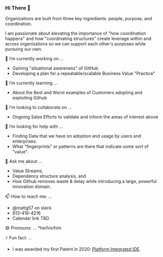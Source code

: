 ### Hi There 👋

<!--
**MattG57/MattG57** is a ✨ _special_ ✨ repository because its `README.md` (this file) appears on your GitHub profile. -->

Organizations are built from three key ingredients: people, purpose, and coordination.

I am passionate about elevating the importance of "how coordination happens" and how "coordinating structures" create leverage within and across organizations so we can support each other's purposes while pursuing our own.

 🔭 I’m currently working on ...

* Gaining "situational awareness" of GitHub
* Developing a plan for a repeatable/scalable Business Value "Practice"

 🌱 I’m currently learning ...
* About the Best and Worst examples of Customers adopting and exploiting Github

 👯 I’m looking to collaborate on ...
* Ongoing Sales Efforts to validate and inform the areas of interest above

 🤔 I’m looking for help with ...
* Finding Data that we have on adoption and usage by users and enterprises.
* What "fingerprints" or patterns are there that indicate some sort of "value".

 💬 Ask me about ...
* Value Streams, 
* Dependency structure analysis, and 
* How Github removes waste & delay while introducing a large, powerful innovation domain.

 📫 How to reach me: ...
* @mattg57 on slack
* 813-416-4216
* Calendar link TBD

 😄 Pronouns: ...
*he/his/him

 ⚡ Fun fact: ...
* I was awarded my first Patent in 2020: [Platform Integrated IDE](https://patft.uspto.gov/netacgi/nph-Parser?Sect1=PTO1&Sect2=HITOFF&d=PALL&p=1&u=%2Fnetahtml%2FPTO%2Fsrchnum.htm&r=1&f=G&l=50&s1=10,841,185.PN.&OS=PN/10,841,185&RS=PN/10,841,185).

